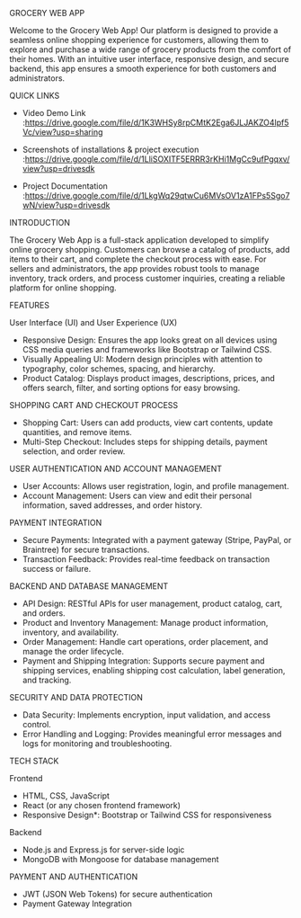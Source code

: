 GROCERY WEB APP

Welcome to the Grocery Web App! Our platform is designed to provide a seamless online shopping experience for customers, allowing them to explore and purchase a wide range of grocery products from the comfort of their homes. With an intuitive user interface, responsive design, and secure backend, this app ensures a smooth experience for both customers and administrators.

QUICK LINKS

- Video Demo Link
:https://drive.google.com/file/d/1K3WHSy8rpCMtK2Ega6JLJAKZO4lpf5Vc/view?usp=sharing
  
- Screenshots of installations & project execution 
:https://drive.google.com/file/d/1LliSOXITF5ERRR3rKHi1MgCc9ufPgqxv/view?usp=drivesdk

- Project Documentation 
:https://drive.google.com/file/d/1LkgWq29qtwCu6MVsOV1zA1FPs5Sgo7wN/view?usp=drivesdk

INTRODUCTION

The Grocery Web App is a full-stack application developed to simplify online grocery shopping. Customers can browse a catalog of products, add items to their cart, and complete the checkout process with ease. For sellers and administrators, the app provides robust tools to manage inventory, track orders, and process customer inquiries, creating a reliable platform for online shopping.

FEATURES

 User Interface (UI) and User Experience (UX)
- Responsive Design: Ensures the app looks great on all devices using CSS media queries and frameworks like Bootstrap or Tailwind CSS.
- Visually Appealing UI: Modern design principles with attention to typography, color schemes, spacing, and hierarchy.
- Product Catalog: Displays product images, descriptions, prices, and offers search, filter, and sorting options for easy browsing.
  
SHOPPING CART AND CHECKOUT PROCESS
- Shopping Cart: Users can add products, view cart contents, update quantities, and remove items.
- Multi-Step Checkout: Includes steps for shipping details, payment selection, and order review.

USER AUTHENTICATION AND ACCOUNT MANAGEMENT
- User Accounts: Allows user registration, login, and profile management.
- Account Management: Users can view and edit their personal information, saved addresses, and order history.
	
PAYMENT INTEGRATION
- Secure Payments: Integrated with a payment gateway (Stripe, PayPal, or Braintree) for secure transactions.
- Transaction Feedback: Provides real-time feedback on transaction success or failure.

BACKEND AND DATABASE MANAGEMENT

- API Design: RESTful APIs for user management, product catalog, cart, and orders.
- Product and Inventory Management: Manage product information, inventory, and availability.
- Order Management: Handle cart operations, order placement, and manage the order lifecycle.
- Payment and Shipping Integration: Supports secure payment and shipping services, enabling shipping cost calculation, label generation, 
  and tracking.
  
SECURITY AND DATA PROTECTION

- Data Security: Implements encryption, input validation, and access control.
- Error Handling and Logging: Provides meaningful error messages and logs for monitoring and troubleshooting.
  
 TECH STACK

 Frontend
- HTML, CSS, JavaScript
- React (or any chosen frontend framework)
- Responsive Design*: Bootstrap or Tailwind CSS for responsiveness
  
 Backend
- Node.js and Express.js for server-side logic
- MongoDB with Mongoose for database management

PAYMENT AND AUTHENTICATION

- JWT (JSON Web Tokens) for secure authentication
- Payment Gateway Integration
